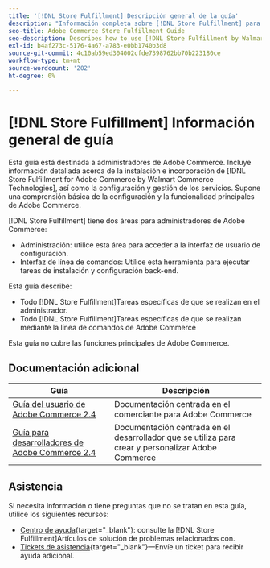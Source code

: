 ```yaml
---
title: '[!DNL Store Fulfillment] Descripción general de la guía'
description: "Información completa sobre [!DNL Store Fulfillment] para administradores de Adobe Commerce, incluida la instalación y la incorporación."
seo-title: Adobe Commerce Store Fulfillment Guide
seo-description: Describes how to use [!DNL Store Fulfillment by Walmart Commerce Technologies] services with Adobe Commerce.
exl-id: b4af273c-5176-4a67-a783-e0bb1740b3d8
source-git-commit: 4c10ab59ed304002cfde7398762bb70b223180ce
workflow-type: tm+mt
source-wordcount: '202'
ht-degree: 0%

---
```


# [!DNL Store Fulfillment] Información general de guía

Esta guía está destinada a administradores de Adobe Commerce. Incluye información detallada acerca de la instalación e incorporación de [!DNL Store Fulfillment for Adobe Commerce by Walmart Commerce Technologies], así como la configuración y gestión de los servicios. Supone una comprensión básica de la configuración y la funcionalidad principales de Adobe Commerce.

[!DNL Store Fulfillment] tiene dos áreas para administradores de Adobe Commerce:

* Administración: utilice esta área para acceder a la interfaz de usuario de configuración.
* Interfaz de línea de comandos: Utilice esta herramienta para ejecutar tareas de instalación y configuración back-end.

Esta guía describe:

* Todo [!DNL Store Fulfillment]Tareas específicas de que se realizan en el administrador.
* Todo [!DNL Store Fulfillment]Tareas específicas de que se realizan mediante la línea de comandos de Adobe Commerce

Esta guía no cubre las funciones principales de Adobe Commerce.

## Documentación adicional

| Guía | Descripción |
|-----------------------------------------------------------------------|----------------------------------------------------------------------------|
| [Guía del usuario de Adobe Commerce 2.4](https://docs.magento.com/user-guide/) | Documentación centrada en el comerciante para Adobe Commerce |
| [Guía para desarrolladores de Adobe Commerce 2.4](https://devdocs.magento.com/) | Documentación centrada en el desarrollador que se utiliza para crear y personalizar Adobe Commerce |

## Asistencia

Si necesita información o tiene preguntas que no se tratan en esta guía, utilice los siguientes recursos:

* [Centro de ayuda](https://experienceleague.adobe.com/docs/commerce-knowledge-base/kb/help-center-guide/magento-help-center-user-guide.html#submit-ticket){target="_blank"}: consulte la [!DNL Store Fulfillment]Artículos de solución de problemas relacionados con.
* [Tickets de asistencia](https://experienceleague.adobe.com/docs/commerce-knowledge-base/kb/help-center-guide/magento-help-center-user-guide.html#submit-ticket){target="_blank"}—Envíe un ticket para recibir ayuda adicional.
